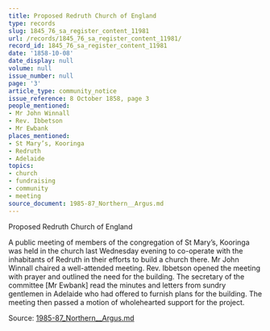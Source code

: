 ```yaml
---
title: Proposed Redruth Church of England
type: records
slug: 1845_76_sa_register_content_11981
url: /records/1845_76_sa_register_content_11981/
record_id: 1845_76_sa_register_content_11981
date: '1858-10-08'
date_display: null
volume: null
issue_number: null
page: '3'
article_type: community_notice
issue_reference: 8 October 1858, page 3
people_mentioned:
- Mr John Winnall
- Rev. Ibbetson
- Mr Ewbank
places_mentioned:
- St Mary’s, Kooringa
- Redruth
- Adelaide
topics:
- church
- fundraising
- community
- meeting
source_document: 1985-87_Northern__Argus.md
---
```


Proposed Redruth Church of England

A public meeting of members of the congregation of St Mary’s, Kooringa was held in the church last Wednesday evening to co-operate with the inhabitants of Redruth in their efforts to build a church there.  Mr John Winnall chaired a well-attended meeting.  Rev. Ibbetson opened the meeting with prayer and outlined the need for the building.  The secretary of the committee [Mr Ewbank] read the minutes and letters from sundry gentlemen in Adelaide who had offered to furnish plans for the building.  The meeting then passed a motion of wholehearted support for the project.

Source: [1985-87_Northern__Argus.md](/downloads/markdown/1985-87_Northern__Argus.md)
